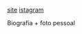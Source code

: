 [site](https://taggo.one/isabelafotografia)
[istagram](https://www.instagram.com/isa_cagninfotografia)

Biografia + foto pessoal